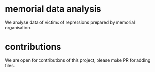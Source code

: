 # memorial data analysis
We analyse data of victims of repressions prepared by memorial organisation.

# contributions 
We are open for contributions of this project, please make PR for adding files. 
